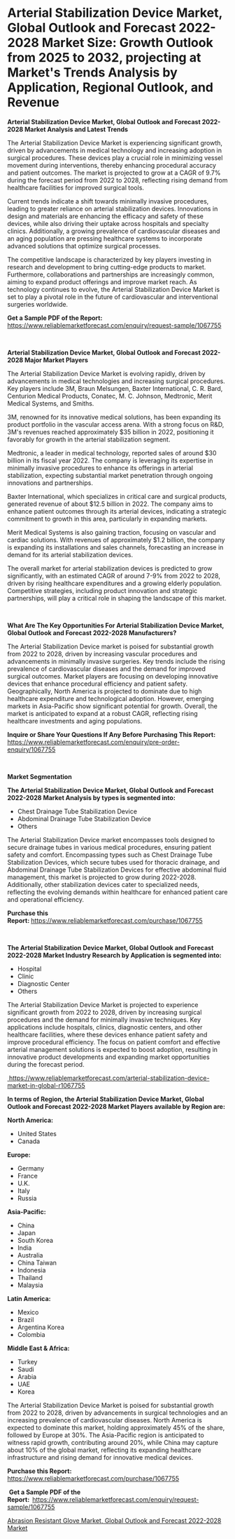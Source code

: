 <p><h1>Arterial Stabilization Device Market, Global Outlook and Forecast 2022-2028 Market Size: Growth Outlook from 2025 to 2032, projecting at Market's Trends Analysis by Application, Regional Outlook, and Revenue</h1></p><p><strong>Arterial Stabilization Device Market, Global Outlook and Forecast 2022-2028 Market Analysis and Latest Trends</strong></p>
<p><p>The Arterial Stabilization Device Market is experiencing significant growth, driven by advancements in medical technology and increasing adoption in surgical procedures. These devices play a crucial role in minimizing vessel movement during interventions, thereby enhancing procedural accuracy and patient outcomes. The market is projected to grow at a CAGR of 9.7% during the forecast period from 2022 to 2028, reflecting rising demand from healthcare facilities for improved surgical tools.</p><p>Current trends indicate a shift towards minimally invasive procedures, leading to greater reliance on arterial stabilization devices. Innovations in design and materials are enhancing the efficacy and safety of these devices, while also driving their uptake across hospitals and specialty clinics. Additionally, a growing prevalence of cardiovascular diseases and an aging population are pressing healthcare systems to incorporate advanced solutions that optimize surgical processes.</p><p>The competitive landscape is characterized by key players investing in research and development to bring cutting-edge products to market. Furthermore, collaborations and partnerships are increasingly common, aiming to expand product offerings and improve market reach. As technology continues to evolve, the Arterial Stabilization Device Market is set to play a pivotal role in the future of cardiovascular and interventional surgeries worldwide.</p></p>
<p><strong>Get a Sample PDF of the Report:&nbsp;</strong> <a href="https://www.reliablemarketforecast.com/enquiry/request-sample/1067755?utm_campaign=2316&utm_medium=2&utm_source=Github&utm_content=ia&utm_term=21032025&utm_id=arterial-stabilization-device-market-global-outlook-and-forecast-2022-2028">https://www.reliablemarketforecast.com/enquiry/request-sample/1067755</a></p>
<p>&nbsp;</p>
<p><strong>Arterial Stabilization Device Market, Global Outlook and Forecast 2022-2028 Major Market Players</strong></p>
<p><p>The Arterial Stabilization Device Market is evolving rapidly, driven by advancements in medical technologies and increasing surgical procedures. Key players include 3M, Braun Melsungen, Baxter International, C. R. Bard, Centurion Medical Products, Conatec, M. C. Johnson, Medtronic, Merit Medical Systems, and Smiths. </p><p>3M, renowned for its innovative medical solutions, has been expanding its product portfolio in the vascular access arena. With a strong focus on R&D, 3M's revenues reached approximately $35 billion in 2022, positioning it favorably for growth in the arterial stabilization segment.</p><p>Medtronic, a leader in medical technology, reported sales of around $30 billion in its fiscal year 2022. The company is leveraging its expertise in minimally invasive procedures to enhance its offerings in arterial stabilization, expecting substantial market penetration through ongoing innovations and partnerships.</p><p>Baxter International, which specializes in critical care and surgical products, generated revenue of about $12.5 billion in 2022. The company aims to enhance patient outcomes through its arterial devices, indicating a strategic commitment to growth in this area, particularly in expanding markets.</p><p>Merit Medical Systems is also gaining traction, focusing on vascular and cardiac solutions. With revenues of approximately $1.2 billion, the company is expanding its installations and sales channels, forecasting an increase in demand for its arterial stabilization devices.</p><p>The overall market for arterial stabilization devices is predicted to grow significantly, with an estimated CAGR of around 7-9% from 2022 to 2028, driven by rising healthcare expenditures and a growing elderly population. Competitive strategies, including product innovation and strategic partnerships, will play a critical role in shaping the landscape of this market.</p></p>
<p>&nbsp;</p>
<p><strong>What Are The Key Opportunities For Arterial Stabilization Device Market, Global Outlook and Forecast 2022-2028 Manufacturers?</strong></p>
<p><p>The Arterial Stabilization Device market is poised for substantial growth from 2022 to 2028, driven by increasing vascular procedures and advancements in minimally invasive surgeries. Key trends include the rising prevalence of cardiovascular diseases and the demand for improved surgical outcomes. Market players are focusing on developing innovative devices that enhance procedural efficiency and patient safety. Geographically, North America is projected to dominate due to high healthcare expenditure and technological adoption. However, emerging markets in Asia-Pacific show significant potential for growth. Overall, the market is anticipated to expand at a robust CAGR, reflecting rising healthcare investments and aging populations.</p></p>
<p><strong>Inquire or Share Your Questions If Any Before Purchasing This Report:</strong> <a href="https://www.reliablemarketforecast.com/enquiry/pre-order-enquiry/1067755?utm_campaign=2316&utm_medium=2&utm_source=Github&utm_content=ia&utm_term=21032025&utm_id=arterial-stabilization-device-market-global-outlook-and-forecast-2022-2028">https://www.reliablemarketforecast.com/enquiry/pre-order-enquiry/1067755</a></p>
<p>&nbsp;</p>
<p><strong>Market Segmentation</strong></p>
<p><strong>The Arterial Stabilization Device Market, Global Outlook and Forecast 2022-2028 Market Analysis by types is segmented into:</strong></p>
<p><ul><li>Chest Drainage Tube Stabilization Device</li><li>Abdominal Drainage Tube Stabilization Device</li><li>Others</li></ul></p>
<p><p>The Arterial Stabilization Device market encompasses tools designed to secure drainage tubes in various medical procedures, ensuring patient safety and comfort. Encompassing types such as Chest Drainage Tube Stabilization Devices, which secure tubes used for thoracic drainage, and Abdominal Drainage Tube Stabilization Devices for effective abdominal fluid management, this market is projected to grow during 2022-2028. Additionally, other stabilization devices cater to specialized needs, reflecting the evolving demands within healthcare for enhanced patient care and operational efficiency.</p></p>
<p><strong>Purchase this Report:&nbsp;</strong><a href="https://www.reliablemarketforecast.com/purchase/1067755?utm_campaign=2316&utm_medium=2&utm_source=Github&utm_content=ia&utm_term=21032025&utm_id=arterial-stabilization-device-market-global-outlook-and-forecast-2022-2028">https://www.reliablemarketforecast.com/purchase/1067755</a></p>
<p>&nbsp;</p>
<p><strong>The Arterial Stabilization Device Market, Global Outlook and Forecast 2022-2028 Market Industry Research by Application is segmented into:</strong></p>
<p><ul><li>Hospital</li><li>Clinic</li><li>Diagnostic Center</li><li>Others</li></ul></p>
<p><p>The Arterial Stabilization Device Market is projected to experience significant growth from 2022 to 2028, driven by increasing surgical procedures and the demand for minimally invasive techniques. Key applications include hospitals, clinics, diagnostic centers, and other healthcare facilities, where these devices enhance patient safety and improve procedural efficiency. The focus on patient comfort and effective arterial management solutions is expected to boost adoption, resulting in innovative product developments and expanding market opportunities during the forecast period.</p></p>
<p><a href="https://www.reliablemarketforecast.com/arterial-stabilization-device-market-in-global-r1067755?utm_campaign=2316&utm_medium=2&utm_source=Github&utm_content=ia&utm_term=21032025&utm_id=arterial-stabilization-device-market-global-outlook-and-forecast-2022-2028">&nbsp;https://www.reliablemarketforecast.com/arterial-stabilization-device-market-in-global-r1067755</a></p>
<p><strong>In terms of Region, the Arterial Stabilization Device Market, Global Outlook and Forecast 2022-2028 Market Players available by Region are:</strong></p>
<p>
    <p> <strong> North America: </strong>
        <ul>
            <li>United States</li>
            <li>Canada</li>
        </ul>
        </p> 
    <p> <strong> Europe: </strong>
        <ul>
            <li>Germany</li>
            <li>France</li>
            <li>U.K.</li>
            <li>Italy</li>
            <li>Russia</li>
        </ul>
        </p> 
    <p> <strong> Asia-Pacific: </strong>
        <ul>
            <li>China</li>
            <li>Japan</li>
            <li>South Korea</li>
            <li>India</li>
            <li>Australia</li>
            <li>China Taiwan</li>
            <li>Indonesia</li>
            <li>Thailand</li>
            <li>Malaysia</li>
        </ul>
        </p> 
    <p> <strong> Latin America: </strong>
        <ul>
            <li>Mexico</li>
            <li>Brazil</li>
            <li>Argentina Korea</li>
            <li>Colombia</li>
        </ul>
        </p> 
    <p> <strong> Middle East & Africa: </strong>
        <ul>
            <li>Turkey</li>
            <li>Saudi</li>
            <li>Arabia</li>
            <li>UAE</li>
            <li>Korea</li>
        </ul>
    </p>
    </p>
<p><p>The Arterial Stabilization Device Market is poised for substantial growth from 2022 to 2028, driven by advancements in surgical technologies and an increasing prevalence of cardiovascular diseases. North America is expected to dominate this market, holding approximately 45% of the share, followed by Europe at 30%. The Asia-Pacific region is anticipated to witness rapid growth, contributing around 20%, while China may capture about 10% of the global market, reflecting its expanding healthcare infrastructure and rising demand for innovative medical devices.</p></p>
<p><strong>Purchase this Report: </strong><a href="https://www.reliablemarketforecast.com/purchase/1067755?utm_campaign=2316&utm_medium=2&utm_source=Github&utm_content=ia&utm_term=21032025&utm_id=arterial-stabilization-device-market-global-outlook-and-forecast-2022-2028">https://www.reliablemarketforecast.com/purchase/1067755</a></p>
<p>&nbsp;<strong>Get a Sample PDF of the Report:&nbsp;&nbsp;</strong><a href="https://www.reliablemarketforecast.com/enquiry/request-sample/1067755?utm_campaign=2316&utm_medium=2&utm_source=Github&utm_content=ia&utm_term=21032025&utm_id=arterial-stabilization-device-market-global-outlook-and-forecast-2022-2028">https://www.reliablemarketforecast.com/enquiry/request-sample/1067755</a></p>
<p><strong></strong></p>
<p><p><a href="https://github.com/sungbruington660/Market-Research-Report-List-1/blob/main/abrasion-resistant-glove-market-global-outlook-and-forecast-2022-2028-market.md?utm_campaign=2316&utm_medium=2&utm_source=Github&utm_content=ia&utm_term=21032025&utm_id=arterial-stabilization-device-market-global-outlook-and-forecast-2022-2028">Abrasion Resistant Glove Market, Global Outlook and Forecast 2022-2028 Market</a></p></p>